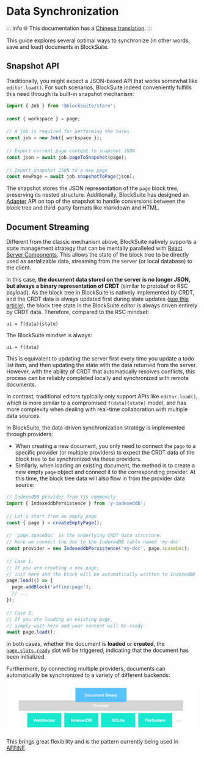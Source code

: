 # Data Synchronization

::: info
🌐 This documentation has a [Chinese translation](https://insider.affine.pro/share/af3478a2-9c9c-4d16-864d-bffa1eb10eb6/xiObHbAC0yUb7HmX4-fjg).
:::

This guide explores several optimal ways to synchronize (in other words, save and load) documents in BlockSuite.

## Snapshot API

Traditionally, you might expect a JSON-based API that works somewhat like `editor.load()`. For such scenarios, BlockSuite indeed conveniently fulfills this need through its built-in snapshot mechanism:

```ts
import { Job } from '@blocksuite/store';

const { workspace } = page;

// A job is required for performing the tasks
const job = new Job({ workspace });

// Export current page content to snapshot JSON
const json = await job.pageToSnapshot(page);

// Import snapshot JSON to a new page
const newPage = await job.snapshotToPage(json);
```

The snapshot stores the JSON representation of the `page` block tree, preserving its nested structure. Additionally, BlockSuite has designed an [Adapter](./adapter) API on top of the snapshot to handle conversions between the block tree and third-party formats like markdown and HTML.

## Document Streaming

Different from the classic mechanism above, BlockSuite natively supports a state management strategy that can be mentally paralleled with [React Server Components](https://www.joshwcomeau.com/react/server-components/). This allows the state of the block tree to be directly used as serializable data, streaming from the server (or local database) to the client.

In this case, **the document data stored on the server is no longer JSON, but always a binary representation of CRDT** (similar to protobuf or RSC payload). As the block tree in BlockSuite is natively implemented by CRDT, and the CRDT data is always updated first during state updates ([see this article](/blog/crdt-native-data-flow)), the block tree state in the BlockSuite editor is always driven entirely by CRDT data. Therefore, compared to the RSC mindset:

```
ui = f(data)(state)
```

The BlockSuite mindset is always:

```
ui = f(data)
```

This is equivalent to updating the server first every time you update a todo list item, and then updating the state with the data returned from the server. However, with the ability of CRDT that automatically resolves conflicts, this process can be reliably completed locally and synchronized with remote documents.

In contrast, traditional editors typically only support APIs like `editor.load()`, which is more similar to a compromised `f(data)(state)` model, and has more complexity when dealing with real-time collaboration with multiple data sources.

In BlockSuite, the data-driven synchronization strategy is implemented through providers:

- When creating a new document, you only need to connect the `page` to a specific provider (or multiple providers) to expect the CRDT data of the block tree to be synchronized via these providers.
- Similarly, when loading an existing document, the method is to create a new empty `page` object and connect it to the corresponding provider. At this time, the block tree data will also flow in from the provider data source:

```ts
// IndexedDB provider from Yjs community
import { IndexeddbPersistence } from 'y-indexeddb';

// Let's start from an empty page
const { page } = createEmptyPage();

// `page.spaceDoc` is the underlying CRDT data structure.
// Here we connect the doc to the IndexedDB table named 'my-doc'
const provider = new IndexeddbPersistence('my-doc', page.spaceDoc);

// Case 1.
// If you are creating a new page,
// init here and the block will be automatically written to IndexedDB
page.load(() => {
  page.addBlock('affine:page');
  // ...
});

// Case 2.
// If you are loading an existing page,
// simply wait here and your content will be ready
await page.load();
```

In both cases, whether the document is **loaded** or **created**, the [`page.slots.ready`](/api/@blocksuite/store/classes/Page.html#ready-1) slot will be triggered, indicating that the document has been initialized.

Furthermore, by connecting multiple providers, documents can automatically be synchronized to a variety of different backends:

![pluggable-providers](../images/pluggable-providers.png)

This brings great flexibility and is the pattern currently being used in [AFFiNE](https://github.com/toeverything/AFFiNE).
